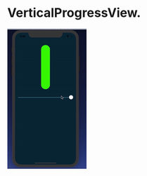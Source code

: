# VerticalProgressView.
![](https://github.com/TechieVaibhav/VerticalProgressView/blob/master/progressBar.gif)
